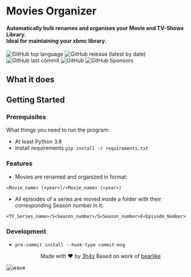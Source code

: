 # Movies Organizer

#### Automatically bulk renames and organises your Movie and TV-Shows Library.<br>Ideal for maintaining your xbmc library.

![GitHub top language](https://img.shields.io/github/languages/top/3h4x/movies-organizer)
![GitHub release (latest by date)](https://img.shields.io/github/v/release/3h4x/movies-organizer)
![GitHub last commit](https://img.shields.io/github/last-commit/3h4x/movies-organizer)
![GitHub](https://img.shields.io/github/license/3h4x/movies-organizer)
![GitHub Sponsors](https://img.shields.io/github/sponsors/3h4x)

## What it does

## Getting Started

### Prerequisites
What things you need to run the program:
- At least Python 3.8
- Install requirements `pip install -r requirements.txt`

### Features
-  Movies are renamed and organized in format:
```
<Movie_name> (<year>)/<Movie_name> (<year>)
```

- All episodes of a series are moved inside a folder with their corresponding Season number in it:
```
<TV_Series_name>/S<Season_number>/S<Season_number>E<Episode_Number>
```

### Development

- `pre-commit install --hook-type commit-msg`

<p align="center">
  Made with ❤️ by <a href="https://github.com/3h4x">3h4x</a>
  Based on work of <a href="https://github.com/bearlike">bearlike</a>
</p>

![wave](http://cdn.thekrishna.in/img/common/border.png)
